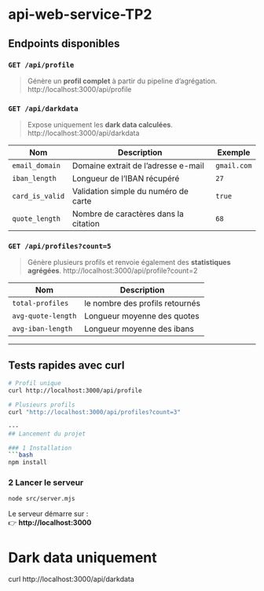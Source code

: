 # api-web-service-TP2

## Endpoints disponibles

### `GET /api/profile`
> Génère un **profil complet** à partir du pipeline d’agrégation.
http://localhost:3000/api/profile

### `GET /api/darkdata`
> Expose uniquement les **dark data calculées**.
http://localhost:3000/api/darkdata

| Nom | Description | Exemple |
|------|--------------|----------|
| `email_domain` | Domaine extrait de l’adresse e-mail | `gmail.com` |
| `iban_length` | Longueur de l’IBAN récupéré | `27` |
| `card_is_valid` | Validation simple du numéro de carte | `true` |
| `quote_length` | Nombre de caractères dans la citation | `68` |


### `GET /api/profiles?count=5`
> Génère plusieurs profils et renvoie également des **statistiques agrégées**.
http://localhost:3000/api/profile?count=2
> 
| Nom | Description |
|------|--------------|
| `total-profiles` | le nombre des profils retournés | 
| `avg-quote-length` | Longueur moyenne des quotes| 
| `avg-iban-length` | Longueur moyenne des ibans |


---

## Tests rapides avec curl

```bash
# Profil unique
curl http://localhost:3000/api/profile

# Plusieurs profils
curl "http://localhost:3000/api/profiles?count=3"

---
## Lancement du projet

### 1️ Installation
```bash
npm install
```

### 2️ Lancer le serveur
```bash
node src/server.mjs
```

Le serveur démarre sur :  
👉 **http://localhost:3000**
# Dark data uniquement
curl http://localhost:3000/api/darkdata
```

